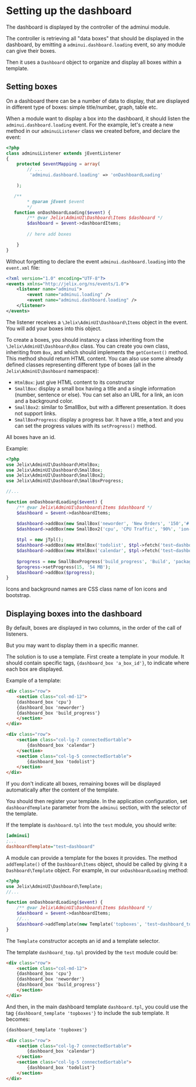 
Setting up the dashboard
========================

The dashboard is displayed by the controller of the adminui module.

The controller is retrieving all "data boxes" that should be displayed in the dashboard,
by emitting a `adminui.dashboard.loading` event, so any module can give their
boxes.

Then it uses a `Dashboard` object to organize and display all boxes within a template.

Setting boxes
-------------

On a dashboard there can be a number of data to display, that are displayed in
different type of boxes: simple title/number, graph, table etc.

When a module want to display a box into the dashboard, it should listen the
`adminui.dashboard.loading` event. For the example, let's create a new method in
our `adminuiListener` class we created before, and declare the event:


```php
<?php
class adminuiListener extends jEventListener
{
    protected $eventMapping = array(
        // ...
         'adminui.dashboard.loading' => 'onDashboardLoading'        

    );

   /**
        * @param jEvent $event
        */
   function onDashboardLoading($event) {
        /** @var Jelix\AdminUI\Dashboard\Items $dashboard */
        $dashboard = $event->dashboardItems;
    
        // here add boxes

    }
}
```

Without forgetting to declare the event `adminui.dashboard.loading` into the `event.xml` file:

```xml
<?xml version="1.0" encoding="UTF-8"?>
<events xmlns="http://jelix.org/ns/events/1.0">
    <listener name="adminui">
        <event name="adminui.loading" />
        <event name="adminui.dashboard.loading" />
    </listener>
</events>
```


The listener receives a `\Jelix\AdminUI\Dashboard\Items` object in the event. You
will add your boxes into this object.

To create a boxes, you should instancy a class inheriting from the `\Jelix\AdminUI\Dashboard\Box`
class. You can create you own class, inheriting from `Box`, and which should
implements the `getContent()` method. This method should return HTML content.
You can also use some already defined classes representing different type of
boxes (all in the `Jelix\AdminUI\Dashboard` namespace):

- `HtmlBox`: just give HTML content to its constructor
- `SmallBox`: display a small box having a title and a single information (number, sentence or else).
  You can set also an URL for a link, an icon and a background color.
- `SmallBox2`: similar to SmallBox, but with a different presentation. It does not
  support links.
- `SmallBoxProgress`: display a progress bar. It have a title, a text and you can
  set the progress values with its `setProgress()` method.

All boxes have an id.

Example:


```php
<?php
use Jelix\AdminUI\Dashboard\HtmlBox;
use Jelix\AdminUI\Dashboard\SmallBox;
use Jelix\AdminUI\Dashboard\SmallBox2;
use Jelix\AdminUI\Dashboard\SmallBoxProgress;

//...

function onDashboardLoading($event) {
    /** @var Jelix\AdminUI\Dashboard\Items $dashboard */
    $dashboard = $event->dashboardItems;

    $dashboard->addBox(new SmallBox('neworder', 'New Orders', '150','#', 'ion-bag', 'bg-aqua'));
    $dashboard->addBox(new SmallBox2('cpu', 'CPU Traffic', '90%', 'ion-ios-gear-outline', 'bg-red'));
    
    $tpl = new jTpl();
    $dashboard->addBox(new HtmlBox('todolist', $tpl->fetch('test~dashboard_todolist')));
    $dashboard->addBox(new HtmlBox('calendar', $tpl->fetch('test~dashboard_calendar')));
    
    $progress = new SmallBoxProgress('build_progress', 'Build', 'package foo.tgz', 'ion-ios-cart-outline', 'bg-yellow');
    $progress->setProgress(15, '54 MB');
    $dashboard->addBox($progress);
}
```

Icons and background names are CSS class name of Ion icons and bootstrap.

Displaying boxes into the dashboard
------------------------------------

By default, boxes are displayed in two columns, in the order of the call of listeners.

But you may want to display them in a specific manner.

The solution is to use a template. First create a template in your module.
It should contain specific tags, `{dashboard_box 'a_box_id'}`, to indicate where
each box are displayed.

Example of a template:

```html
<div class="row">
    <section class="col-md-12">
    {dashboard_box 'cpu'}
    {dashboard_box 'neworder'}
    {dashboard_box 'build_progress'}
    </section>
</div>

<div class="row">
    <section class="col-lg-7 connectedSortable">
        {dashboard_box 'calendar'}
    </section>
    <section class="col-lg-5 connectedSortable">
        {dashboard_box 'todolist'}
    </section>
</div>
```

If you don't indicate all boxes, remaining boxes will be displayed automatically
after the content of the template.

You should then register your template. In the application configuration,
set `dashboardTemplate` parameter from the `adminui` section, with the selector
of the template.

If the template is `dashboard.tpl` into the `test` module, you should write:

```ini
[adminui]
;...
dashboardTemplate="test~dashboard"

```

A module can provide a template for the boxes it provides. The method `addTemplate()`
of the `Dashboard\Items` object, should be called by giving it a `Dashboard\Template`
object. For example, in our `onDashboardLoading` method:

```php
<?php
use Jelix\AdminUI\Dashboard\Template;
//...

function onDashboardLoading($event) {
    /** @var Jelix\AdminUI\Dashboard\Items $dashboard */
    $dashboard = $event->dashboardItems;
    //...
    $dashboard->addTemplate(new Template('topboxes', 'test~dashboard_top'));
}
```

The `Template` constructor accepts an id and a template selector.

The template `dashboard_top.tpl` provided by the `test` module could be:

```html
<div class="row">
    <section class="col-md-12">
    {dashboard_box 'cpu'}
    {dashboard_box 'neworder'}
    {dashboard_box 'build_progress'}
    </section>
</div>
```


And then, in the main dashboard template `dashboard.tpl`, you could use the
tag `{dashboard_template 'topboxes'}` to include the sub template. It becomes:

```html
{dashboard_template 'topboxes'}

<div class="row">
    <section class="col-lg-7 connectedSortable">
        {dashboard_box 'calendar'}
    </section>
    <section class="col-lg-5 connectedSortable">
        {dashboard_box 'todolist'}
    </section>
</div>
```
